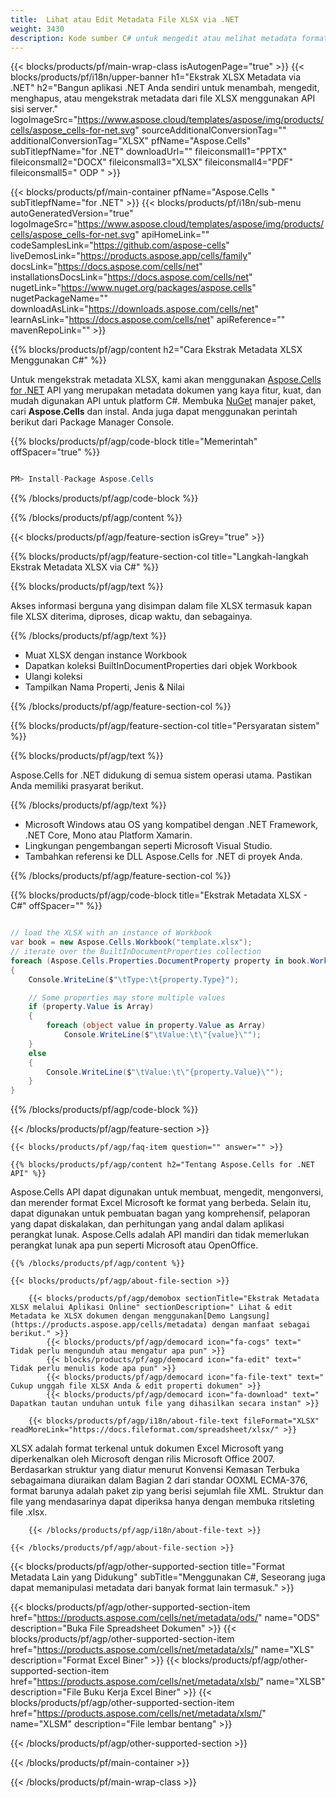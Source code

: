```yaml
---
title:  Lihat atau Edit Metadata File XLSX via .NET
weight: 3430
description: Kode sumber C# untuk mengedit atau melihat metadata format XLSX pada Framework .NET, .NET Core, Mono atau Platform Xamarin.
---
```

{{< blocks/products/pf/main-wrap-class isAutogenPage="true" >}}
{{< blocks/products/pf/i18n/upper-banner h1="Ekstrak XLSX Metadata via .NET" h2="Bangun aplikasi .NET Anda sendiri untuk menambah, mengedit, menghapus, atau mengekstrak metadata dari file XLSX menggunakan API sisi server." logoImageSrc="https://www.aspose.cloud/templates/aspose/img/products/cells/aspose_cells-for-net.svg" sourceAdditionalConversionTag="" additionalConversionTag="XLSX" pfName="Aspose.Cells" subTitlepfName="for .NET" downloadUrl="" fileiconsmall1="PPTX" fileiconsmall2="DOCX" fileiconsmall3="XLSX" fileiconsmall4="PDF" fileiconsmall5=" ODP " >}}

{{< blocks/products/pf/main-container pfName="Aspose.Cells " subTitlepfName="for .NET" >}}
{{< blocks/products/pf/i18n/sub-menu autoGeneratedVersion="true" logoImageSrc="https://www.aspose.cloud/templates/aspose/img/products/cells/aspose_cells-for-net.svg" apiHomeLink="" codeSamplesLink="https://github.com/aspose-cells" liveDemosLink="https://products.aspose.app/cells/family" docsLink="https://docs.aspose.com/cells/net" installationsDocsLink="https://docs.aspose.com/cells/net" nugetLink="https://www.nuget.org/packages/aspose.cells" nugetPackageName="" downloadAsLink="https://downloads.aspose.com/cells/net" learnAsLink="https://docs.aspose.com/cells/net" apiReference="" mavenRepoLink="" >}}

{{% blocks/products/pf/agp/content h2="Cara Ekstrak Metadata XLSX Menggunakan C#" %}}

Untuk mengekstrak metadata XLSX, kami akan menggunakan
 [Aspose.Cells for .NET](https://products.aspose.com/cells/net) 
 API yang merupakan metadata dokumen yang kaya fitur, kuat, dan mudah digunakan API untuk platform C#. Membuka
 [NuGet](https://www.nuget.org/packages/aspose.cells) 
 manajer paket, cari
 **Aspose.Cells** 
 dan instal. Anda juga dapat menggunakan perintah berikut dari Package Manager Console.

{{% blocks/products/pf/agp/code-block title="Memerintah" offSpacer="true" %}}

```cs

PM> Install-Package Aspose.Cells

```

{{% /blocks/products/pf/agp/code-block %}}

{{% /blocks/products/pf/agp/content %}}

{{< blocks/products/pf/agp/feature-section isGrey="true" >}}

{{% blocks/products/pf/agp/feature-section-col title="Langkah-langkah Ekstrak Metadata XLSX via C#" %}}

{{% blocks/products/pf/agp/text %}}

 Akses informasi berguna yang disimpan dalam file XLSX termasuk kapan file XLSX diterima, diproses, dicap waktu, dan sebagainya.

{{% /blocks/products/pf/agp/text %}}

+ Muat XLSX dengan instance Workbook
+ Dapatkan koleksi BuiltInDocumentProperties dari objek Workbook
+ Ulangi koleksi
+ Tampilkan Nama Properti, Jenis & Nilai

{{% /blocks/products/pf/agp/feature-section-col %}}

{{% blocks/products/pf/agp/feature-section-col title="Persyaratan sistem" %}}

{{% blocks/products/pf/agp/text %}}

 Aspose.Cells for .NET didukung di semua sistem operasi utama. Pastikan Anda memiliki prasyarat berikut.

{{% /blocks/products/pf/agp/text %}}

- Microsoft Windows atau OS yang kompatibel dengan .NET Framework, .NET Core, Mono atau Platform Xamarin.
-  Lingkungan pengembangan seperti Microsoft Visual Studio.
-  Tambahkan referensi ke DLL Aspose.Cells for .NET di proyek Anda.

{{% /blocks/products/pf/agp/feature-section-col %}}

{{% blocks/products/pf/agp/code-block title="Ekstrak Metadata XLSX - C#" offSpacer="" %}}

```cs

// load the XLSX with an instance of Workbook
var book = new Aspose.Cells.Workbook("template.xlsx");
// iterate over the BuiltInDocumentProperties collection
foreach (Aspose.Cells.Properties.DocumentProperty property in book.Worksheets.BuiltInDocumentProperties)
{
    Console.WriteLine($"\tType:\t{property.Type}");

    // Some properties may store multiple values
    if (property.Value is Array)
    {
        foreach (object value in property.Value as Array)
            Console.WriteLine($"\tValue:\t\"{value}\"");
    }
    else
    {
        Console.WriteLine($"\tValue:\t\"{property.Value}\"");
    }
}  

```

{{% /blocks/products/pf/agp/code-block %}}

{{< /blocks/products/pf/agp/feature-section >}}

    {{< blocks/products/pf/agp/faq-item question="" answer="" >}}
 

<!-- aboutfile Starts -->

    {{% blocks/products/pf/agp/content h2="Tentang Aspose.Cells for .NET API" %}}

 Aspose.Cells API dapat digunakan untuk membuat, mengedit, mengonversi, dan merender format Excel Microsoft ke format yang berbeda. Selain itu, dapat digunakan untuk pembuatan bagan yang komprehensif, pelaporan yang dapat diskalakan, dan perhitungan yang andal dalam aplikasi perangkat lunak. Aspose.Cells adalah API mandiri dan tidak memerlukan perangkat lunak apa pun seperti Microsoft atau OpenOffice.



    {{% /blocks/products/pf/agp/content %}}

    {{< blocks/products/pf/agp/about-file-section >}}

        {{< blocks/products/pf/agp/demobox sectionTitle="Ekstrak Metadata XLSX melalui Aplikasi Online" sectionDescription=" Lihat & edit Metadata ke XLSX dokumen dengan menggunakan[Demo Langsung](https://products.aspose.app/cells/metadata) dengan manfaat sebagai berikut." >}}
            {{< blocks/products/pf/agp/democard icon="fa-cogs" text=" Tidak perlu mengunduh atau mengatur apa pun" >}}
            {{< blocks/products/pf/agp/democard icon="fa-edit" text=" Tidak perlu menulis kode apa pun" >}}
            {{< blocks/products/pf/agp/democard icon="fa-file-text" text=" Cukup unggah file XLSX Anda & edit properti dokumen" >}}
            {{< blocks/products/pf/agp/democard icon="fa-download" text=" Dapatkan tautan unduhan untuk file yang dihasilkan secara instan" >}}

        {{< blocks/products/pf/agp/i18n/about-file-text fileFormat="XLSX" readMoreLink="https://docs.fileformat.com/spreadsheet/xlsx/" >}}
XLSX adalah format terkenal untuk dokumen Excel Microsoft yang diperkenalkan oleh Microsoft dengan rilis Microsoft Office 2007. Berdasarkan struktur yang diatur menurut Konvensi Kemasan Terbuka sebagaimana diuraikan dalam Bagian 2 dari standar OOXML ECMA-376, format barunya adalah paket zip yang berisi sejumlah file XML. Struktur dan file yang mendasarinya dapat diperiksa hanya dengan membuka ritsleting file .xlsx.

        {{< /blocks/products/pf/agp/i18n/about-file-text >}}

    {{< /blocks/products/pf/agp/about-file-section >}}

<!-- aboutfile Ends -->

{{< blocks/products/pf/agp/other-supported-section title="Format Metadata Lain yang Didukung" subTitle="Menggunakan C#, Seseorang juga dapat memanipulasi metadata dari banyak format lain termasuk." >}}

{{< blocks/products/pf/agp/other-supported-section-item href="https://products.aspose.com/cells/net/metadata/ods/" name="ODS" description="Buka File Spreadsheet Dokumen" >}}
{{< blocks/products/pf/agp/other-supported-section-item href="https://products.aspose.com/cells/net/metadata/xls/" name="XLS" description="Format Excel Biner" >}}
{{< blocks/products/pf/agp/other-supported-section-item href="https://products.aspose.com/cells/net/metadata/xlsb/" name="XLSB" description="File Buku Kerja Excel Biner" >}}
{{< blocks/products/pf/agp/other-supported-section-item href="https://products.aspose.com/cells/net/metadata/xlsm/" name="XLSM" description="File lembar bentang" >}}

{{< /blocks/products/pf/agp/other-supported-section >}}

{{< /blocks/products/pf/main-container >}}
    
{{< /blocks/products/pf/main-wrap-class >}}
